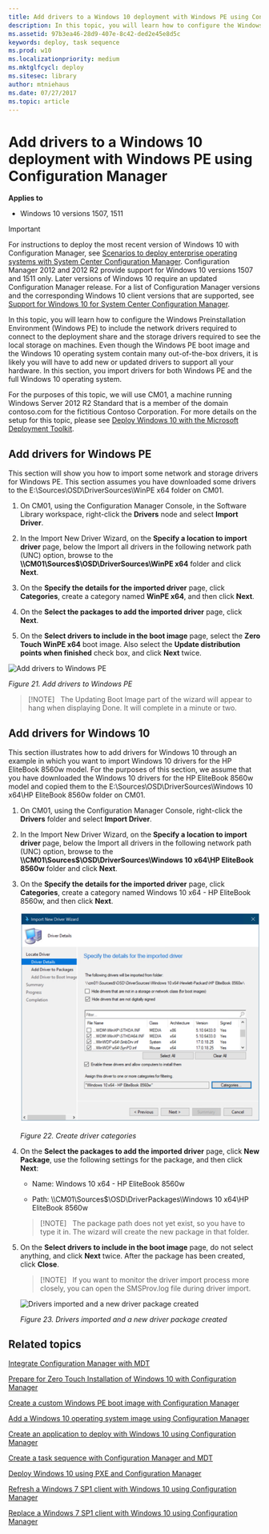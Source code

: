 ```yaml
---
title: Add drivers to a Windows 10 deployment with Windows PE using Configuration Manager (Windows 10)
description: In this topic, you will learn how to configure the Windows Preinstallation Environment (Windows PE) to include the network drivers required to connect to the deployment share and the storage drivers required to see the local storage on machines.
ms.assetid: 97b3ea46-28d9-407e-8c42-ded2e45e8d5c
keywords: deploy, task sequence
ms.prod: w10
ms.localizationpriority: medium
ms.mktglfcycl: deploy
ms.sitesec: library
author: mtniehaus
ms.date: 07/27/2017
ms.topic: article
---
```


# Add drivers to a Windows 10 deployment with Windows PE using Configuration Manager


**Applies to**

-   Windows 10 versions 1507, 1511

>[!IMPORTANT]
>For instructions to deploy the most recent version of Windows 10 with Configuration Manager, see [Scenarios to deploy enterprise operating systems with System Center Configuration Manager](https://docs.microsoft.com/sccm/osd/deploy-use/scenarios-to-deploy-enterprise-operating-systems). 
>Configuration Manager 2012 and 2012 R2 provide support for Windows 10 versions 1507 and 1511 only. Later versions of Windows 10 require an updated Configuration Manager release. For a list of Configuration Manager versions and the corresponding Windows 10 client versions that are supported, see [Support for Windows 10 for System Center Configuration Manager](https://docs.microsoft.com/sccm/core/plan-design/configs/support-for-windows-10).

In this topic, you will learn how to configure the Windows Preinstallation Environment (Windows PE) to include the network drivers required to connect to the deployment share and the storage drivers required to see the local storage on machines. Even though the Windows PE boot image and the Windows 10 operating system contain many out-of-the-box drivers, it is likely you will have to add new or updated drivers to support all your hardware. In this section, you import drivers for both Windows PE and the full Windows 10 operating system.

For the purposes of this topic, we will use CM01, a machine running Windows Server 2012 R2 Standard that is a member of the domain contoso.com for the fictitious Contoso Corporation. For more details on the setup for this topic, please see [Deploy Windows 10 with the Microsoft Deployment Toolkit](../deploy-windows-mdt/deploy-windows-10-with-the-microsoft-deployment-toolkit.md).

## <a href="" id="sec01"></a>Add drivers for Windows PE


This section will show you how to import some network and storage drivers for Windows PE. This section assumes you have downloaded some drivers to the E:\\Sources\\OSD\\DriverSources\\WinPE x64 folder on CM01.

1.  On CM01, using the Configuration Manager Console, in the Software Library workspace, right-click the **Drivers** node and select **Import Driver**.

2.  In the Import New Driver Wizard, on the **Specify a location to import driver** page, below the Import all drivers in the following network path (UNC) option, browse to the **\\\\CM01\\Sources$\\OSD\\DriverSources\\WinPE x64** folder and click **Next**.

3.  On the **Specify the details for the imported driver** page, click **Categories**, create a category named **WinPE x64**, and then click **Next**.

4.  On the **Select the packages to add the imported driver** page, click **Next**.

5.  On the **Select drivers to include in the boot image** page, select the **Zero Touch WinPE x64** boot image. Also select the **Update distribution points when finished** check box, and click **Next** twice.

![Add drivers to Windows PE](../images/fig21-add-drivers.png "Add drivers to Windows PE")

*Figure 21. Add drivers to Windows PE*

>[!NOTE]  
>The Updating Boot Image part of the wizard will appear to hang when displaying Done. It will complete in a minute or two.
 

## <a href="" id="sec02"></a>Add drivers for Windows 10


This section illustrates how to add drivers for Windows 10 through an example in which you want to import Windows 10 drivers for the HP EliteBook 8560w model. For the purposes of this section, we assume that you have downloaded the Windows 10 drivers for the HP EliteBook 8560w model and copied them to the E:\\Sources\\OSD\\DriverSources\\Windows 10 x64\\HP EliteBook 8560w folder on CM01.

1.  On CM01, using the Configuration Manager Console, right-click the **Drivers** folder and select **Import Driver**.

2.  In the Import New Driver Wizard, on the **Specify a location to import driver** page, below the Import all drivers in the following network path (UNC) option, browse to the **\\\\CM01\\Sources$\\OSD\\DriverSources\\Windows 10 x64\\HP EliteBook 8560w** folder and click **Next**.

3.  On the **Specify the details for the imported driver** page, click **Categories**, create a category named Windows 10 x64 - HP EliteBook 8560w, and then click **Next**.

    ![Create driver categories](../images/fig22-createcategories.png "Create driver categories")

    *Figure 22. Create driver categories*

4.  On the **Select the packages to add the imported driver** page, click **New Package**, use the following settings for the package, and then click **Next**:

    * Name: Windows 10 x64 - HP EliteBook 8560w

    * Path: \\\\CM01\\Sources$\\OSD\\DriverPackages\\Windows 10 x64\\HP EliteBook 8560w

    >[!NOTE]  
    >The package path does not yet exist, so you have to type it in. The wizard will create the new package in that folder.
     

5.  On the **Select drivers to include in the boot image** page, do not select anything, and click **Next** twice. After the package has been created, click **Close**.

    >[!NOTE]  
    >If you want to monitor the driver import process more closely, you can open the SMSProv.log file during driver import.
  
    ![Drivers imported and a new driver package created](../images/mdt-06-fig26.png "Drivers imported and a new driver package created")
  
    *Figure 23. Drivers imported and a new driver package created*

## Related topics


[Integrate Configuration Manager with MDT](../deploy-windows-mdt/integrate-configuration-manager-with-mdt.md)


[Prepare for Zero Touch Installation of Windows 10 with Configuration Manager](prepare-for-zero-touch-installation-of-windows-10-with-configuration-manager.md)

[Create a custom Windows PE boot image with Configuration Manager](create-a-custom-windows-pe-boot-image-with-configuration-manager.md)

[Add a Windows 10 operating system image using Configuration Manager](add-a-windows-10-operating-system-image-using-configuration-manager.md)

[Create an application to deploy with Windows 10 using Configuration Manager](create-an-application-to-deploy-with-windows-10-using-configuration-manager.md)

[Create a task sequence with Configuration Manager and MDT](../deploy-windows-mdt/create-a-task-sequence-with-configuration-manager-and-mdt.md)

[Deploy Windows 10 using PXE and Configuration Manager](deploy-windows-10-using-pxe-and-configuration-manager.md)

[Refresh a Windows 7 SP1 client with Windows 10 using Configuration Manager](refresh-a-windows-7-client-with-windows-10-using-configuration-manager.md)

[Replace a Windows 7 SP1 client with Windows 10 using Configuration Manager](replace-a-windows-7-client-with-windows-10-using-configuration-manager.md)